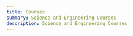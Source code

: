 ```yaml
---
title: Courses
summary: Science and Engineering Courses
description: Science and Engineering Courses
---
```

